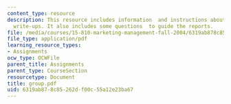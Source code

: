 ```yaml
---
content_type: resource
description: This resource includes information  and instructions about three case
  write-ups. It also includes some questions  to guide the reports.
file: /media/courses/15-810-marketing-management-fall-2004/6319ab878c85262df00c55a12e23ba67_group.pdf
file_type: application/pdf
learning_resource_types:
- Assignments
ocw_type: OCWFile
parent_title: Assignments
parent_type: CourseSection
resourcetype: Document
title: group.pdf
uid: 6319ab87-8c85-262d-f00c-55a12e23ba67
---
```

